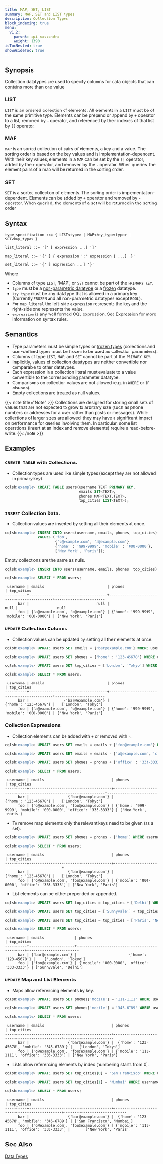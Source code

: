 ```yaml
---
title: MAP, SET, LIST
summary: MAP, SET and LIST types
description: Collection Types
block_indexing: true
menu:
  v1.2:
    parent: api-cassandra
    weight: 1390
isTocNested: true
showAsideToc: true
---
```


## Synopsis

Collection datatypes are used to specify columns for data objects that can contains more than one value.

### LIST
`LIST` is an ordered collection of elements. All elements in a `LIST` must be of the same primitive type. Elements can be prepend or append by `+` operator to a list, removed by `-` operator, and referenced by their indexes of that list by `[]` operator.

### MAP
`MAP` is an sorted collection of pairs of elements, a key and a value. The sorting order is based on the key values and is implementation-dependent. With their key values, elements in a `MAP` can be set by the `[]` operator, added by the `+` operator, and removed by the `-` operator.
When queries, the element pairs of a map will be returned in the sorting order.

### SET
`SET` is a sorted collection of elements. The sorting order is implementation-dependent. Elements can be added by `+` operator and removed by `-` operator. When queried, the elements of a set will be returned in the sorting order.

## Syntax
```
type_specification ::= { LIST<type> | MAP<key_type:type> | SET<key_type> }

list_literal ::= '[' [ expression ...] ']'

map_literal ::= '{' [ { expression ':' expression } ...] '}'

set_literal ::= '{' [ expression ...] '}'

```

Where 

- Columns of type `LIST`, 'MAP', or `SET` cannot be part of the `PRIMARY KEY`.
- `type` must be a [non-parametric datatype](../#datatypes) or a [frozen](../type_frozen) datatype.
- `key_type` must be any datatype that is allowed in a primary key (Currently `FROZEN` and all non-parametric datatypes except `BOOL`).
- For `map_literal` the left-side `expression` represents the key and the right-side one represents the value.
- `expression` is any well formed CQL expression. See [Expression](..#expressions) for more information on syntax rules.

## Semantics

- Type parameters must be simple types or [frozen types](../type_frozen) (collections and user-defined types must be frozen to be used as collection parameters).
- Columns of type `LIST`, `MAP`, and `SET` cannot be part of the `PRIMARY KEY`.
- Implicitly, values of collection datatypes are neither convertible nor comparable to other datatypes.
- Each expression in a collection literal must evaluate to a value convertible to the corresponding parameter datatype.
- Comparisons on collection values are not allowed (e.g. in `WHERE` or `IF` clauses).
- Empty collections are treated as null values.

{{< note title="Note" >}}
Collections are designed for storing small sets of values that are not expected to grow to arbitrary size (such as phone numbers or addresses for a user rather than posts or messages).
While collections of larger sizes are allowed, they may have a significant impact on performance for queries involving them. 
In particular, some list operations (insert at an index and remove elements) require a read-before-write.
{{< /note >}}

## Examples

### `CREATE TABLE` with Collections.
- Collection types are used like simple types (except they are not allowed in primary key).

```sql
cqlsh:example> CREATE TABLE users(username TEXT PRIMARY KEY, 
                                  emails SET<TEXT>,
                                  phones MAP<TEXT,TEXT>,
                                  top_cities LIST<TEXT>);
```

### `INSERT` Collection Data.
- Collection values are inserted by setting all their elements at once.

```sql
cqlsh:example> INSERT INTO users(username, emails, phones, top_cities) 
               VALUES ('foo', 
                       {'c@example.com', 'a@example.com'}, 
                       {'home' : '999-9999', 'mobile' : '000-0000'}, 
                       ['New York', 'Paris']);
```

Empty collections are the same as nulls.

```sql
cqlsh:example> INSERT INTO users(username, emails, phones, top_cities) VALUES ('bar', { }, { }, [ ]);
```

```sql
cqlsh:example> SELECT * FROM users;
```

```
 username | emails                             | phones                                     | top_cities
----------+------------------------------------+--------------------------------------------+-----------------------
      bar |                               null |                                       null |                  null
      foo | {'a@example.com', 'c@example.com'} | {'home': '999-9999', 'mobile': '000-0000'} | ['New York', 'Paris']
```

### `UPDATE` Collection Column.

- Collection values can be updated by setting all their elements at once.

```sql
cqlsh:example> UPDATE users SET emails = {'bar@example.com'} WHERE username = 'bar';
```

```sql
cqlsh:example> UPDATE users SET phones = {'home' : '123-45678'} WHERE username = 'bar';
```

```sql
cqlsh:example> UPDATE users SET top_cities = ['London', 'Tokyo'] WHERE username = 'bar';
```

```sql
cqlsh:example> SELECT * FROM users;
```

```
 username | emails                             | phones                                     | top_cities
----------+------------------------------------+--------------------------------------------+-----------------------
      bar |                {'bar@example.com'} |                      {'home': '123-45678'} |   ['London', 'Tokyo']
      foo | {'a@example.com', 'c@example.com'} | {'home': '999-9999', 'mobile': '000-0000'} | ['New York', 'Paris']
```

### Collection Expressions
- Collection elements can be added with `+` or removed with `-`.

```sql
cqlsh:example> UPDATE users SET emails = emails + {'foo@example.com'} WHERE username = 'foo';
```

```sql
cqlsh:example> UPDATE users SET emails = emails - {'a@example.com', 'c.example.com'} WHERE username = 'foo';
```

```sql
cqlsh:example> UPDATE users SET phones = phones + {'office' : '333-3333'} WHERE username = 'foo';
```

```sql
cqlsh:example> SELECT * FROM users;
```

```
 username | emails                               | phones                                                           | top_cities
----------+--------------------------------------+------------------------------------------------------------------+-----------------------
      bar |                  {'bar@example.com'} |                                            {'home': '123-45678'} |   ['London', 'Tokyo']
      foo | {'c@example.com', 'foo@example.com'} | {'home': '999-9999', 'mobile': '000-0000', 'office': '333-3333'} | ['New York', 'Paris']
```

- To remove map elements only the relevant keys need to be given (as a set).

```sql
cqlsh:example> UPDATE users SET phones = phones - {'home'} WHERE username = 'foo';
```

```sql
cqlsh:example> SELECT * FROM users;
```

```
 username | emails                               | phones                                       | top_cities
----------+--------------------------------------+----------------------------------------------+-----------------------
      bar |                  {'bar@example.com'} |                        {'home': '123-45678'} |   ['London', 'Tokyo']
      foo | {'c@example.com', 'foo@example.com'} | {'mobile': '000-0000', 'office': '333-3333'} | ['New York', 'Paris']
```

- List elements can be either prepended or appended. 

```sql
cqlsh:example> UPDATE users SET top_cities = top_cities + ['Delhi'] WHERE username = 'foo';
```

```sql
cqlsh:example> UPDATE users SET top_cities = ['Sunnyvale'] + top_cities WHERE username = 'foo';
```

```sql
cqlsh:example> UPDATE users SET top_cities = top_cities - ['Paris', 'New York'] WHERE username = 'foo';
```

```sql
cqlsh:example> SELECT * FROM users;
```

```
 username | emails              | phones                                       | top_cities
----------+---------------------+----------------------------------------------+------------------------
      bar | {'bar@example.com'} |                        {'home': '123-45678'} |    ['London', 'Tokyo']
      foo | {'foo@example.com'} | {'mobile': '000-0000', 'office': '333-3333'} | ['Sunnyvale', 'Delhi']
```

### `UPDATE` Map and List Elements

- Maps allow referencing elements by key.

```sql
cqlsh:example> UPDATE users SET phones['mobile'] = '111-1111' WHERE username = 'foo';
```

```sql
cqlsh:example> UPDATE users SET phones['mobile'] = '345-6789' WHERE username = 'bar' IF phones['mobile'] = null;
```

```sql
cqlsh:example> SELECT * FROM users;
```

```
 username | emails                               | phones                                       | top_cities
----------+--------------------------------------+----------------------------------------------+-----------------------
      bar |                  {'bar@example.com'} |  {'home': '123-45678', 'mobile': '345-6789'} |   ['London', 'Tokyo']
      foo | {'c@example.com', 'foo@example.com'} | {'mobile': '111-1111', 'office': '333-3333'} | ['New York', 'Paris']
```

- Lists allow referencing elements by index (numbering starts from 0).

```sql
cqlsh:example> UPDATE users SET top_cities[0] = 'San Francisco' WHERE username = 'bar';
```

```sql
cqlsh:example> UPDATE users SET top_cities[1] = 'Mumbai' WHERE username = 'bar' IF top_cities[1] = 'Tokyo';
```

```sql
cqlsh:example> SELECT * FROM users;
```

```
 username | emails                               | phones                                       | top_cities
----------+--------------------------------------+----------------------------------------------+-----------------------------
      bar |                  {'bar@example.com'} |  {'home': '123-45678', 'mobile': '345-6789'} | ['San Francisco', 'Mumbai']
      foo | {'c@example.com', 'foo@example.com'} | {'mobile': '111-1111', 'office': '333-3333'} |       ['New York', 'Paris']
```

## See Also

[Data Types](..#datatypes)
